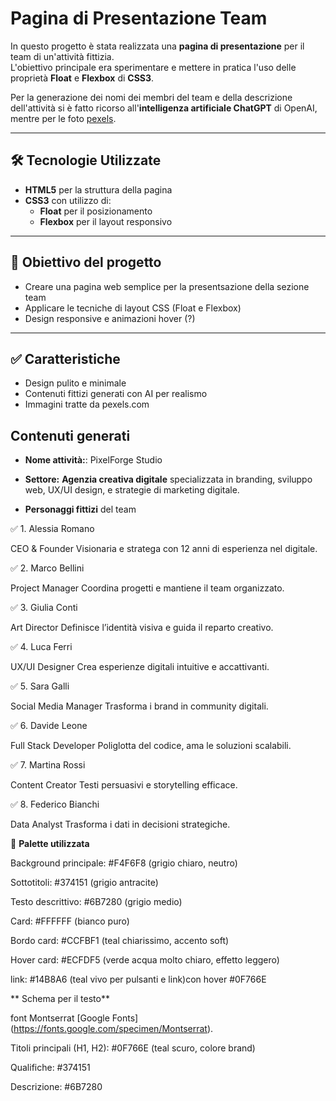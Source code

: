 

# Pagina di Presentazione Team

In questo progetto è stata realizzata una **pagina di presentazione** per il team di un'attività fittizia.  
L'obiettivo principale era sperimentare e mettere in pratica l'uso delle proprietà **Float** e **Flexbox** di **CSS3**.

Per la generazione dei nomi dei membri del team e della descrizione dell'attività si è fatto ricorso all'**intelligenza artificiale  ChatGPT** di OpenAI, mentre per le foto [pexels](https://www.pexels.com/it-it/).


---

## 🛠️ Tecnologie Utilizzate
- **HTML5** per la struttura della pagina
- **CSS3** con utilizzo di:
  - **Float** per il posizionamento
  - **Flexbox** per il layout responsivo


---

## 🎯 Obiettivo del progetto
- Creare una pagina web semplice per la presentsazione della sezione team 
- Applicare le tecniche di layout CSS (Float e Flexbox)
- Design responsive  e animazioni hover (?)


---

## ✅ Caratteristiche
- Design pulito e minimale
- Contenuti fittizi generati con AI per realismo
- Immagini tratte da pexels.com




##  Contenuti generati
- **Nome attività:**:  PixelForge Studio
- **Settore:**
**Agenzia creativa digitale** specializzata in branding, sviluppo web, UX/UI design, e strategie di marketing digitale.

- **Personaggi fittizi** del team

✅ 1. Alessia Romano

CEO & Founder
Visionaria e stratega con 12 anni di esperienza nel digitale.

✅ 2. Marco Bellini

Project Manager
Coordina progetti e mantiene il team organizzato.

✅ 3. Giulia Conti

Art Director
Definisce l’identità visiva e guida il reparto creativo.

✅ 4. Luca Ferri

UX/UI Designer
Crea esperienze digitali intuitive e accattivanti.

✅ 5. Sara Galli

Social Media Manager
Trasforma i brand in community digitali.

✅ 6. Davide Leone

Full Stack Developer
Poliglotta del codice, ama le soluzioni scalabili.

✅ 7. Martina Rossi

Content Creator
Testi persuasivi e storytelling efficace.

✅ 8. Federico Bianchi

Data Analyst
Trasforma i dati in decisioni strategiche.





🎨 **Palette utilizzata**

Background principale: #F4F6F8 (grigio chiaro, neutro)



Sottotitoli: #374151 (grigio antracite)

Testo descrittivo: #6B7280 (grigio medio)

Card: #FFFFFF (bianco puro)

Bordo card: #CCFBF1 (teal chiarissimo, accento soft)

Hover card: #ECFDF5 (verde acqua molto chiaro, effetto leggero)

link: #14B8A6 (teal vivo per pulsanti e link)con hover #0F766E


** Schema per il testo**

 font Montserrat [Google Fonts]
 (https://fonts.google.com/specimen/Montserrat).

Titoli principali (H1, H2): #0F766E (teal scuro, colore brand) 

Qualifiche: #374151 

Descrizione: #6B7280 

